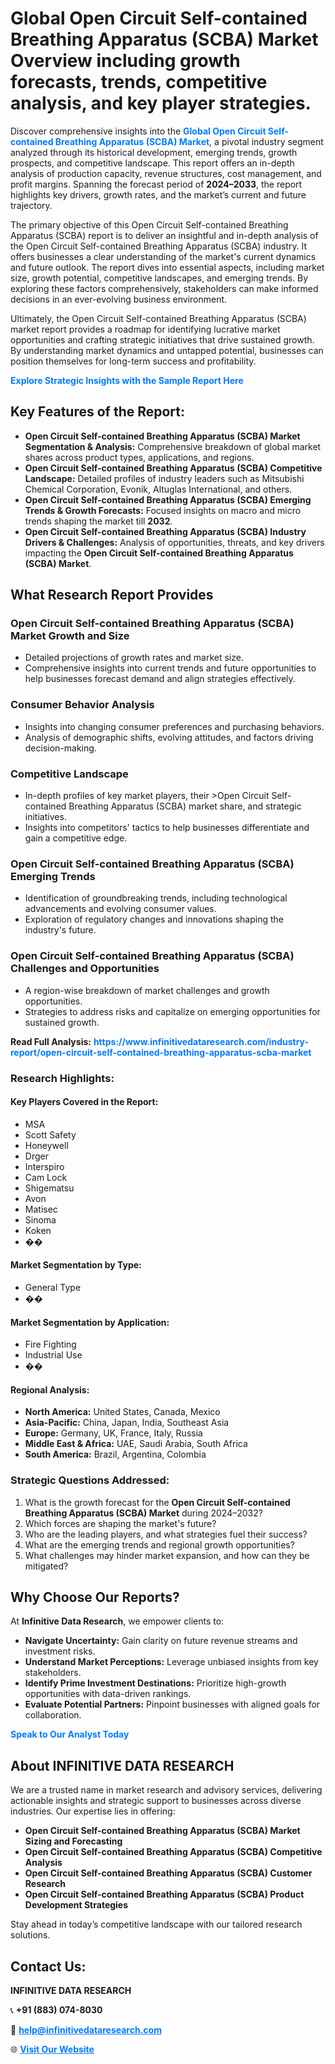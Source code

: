 <h1>Global Open Circuit Self-contained Breathing Apparatus (SCBA) Market Overview including growth forecasts, trends, competitive analysis, and key player strategies.</h1>
<p>
Discover comprehensive insights into the 
<a href="https://www.infinitivedataresearch.com/industry-report/open-circuit-self-contained-breathing-apparatus-scba-market" rel="dofollow" style="color: #007BFF; text-decoration: none;"><strong>Global Open Circuit Self-contained Breathing Apparatus (SCBA) Market</strong></a>, a pivotal industry segment analyzed through its historical development, emerging trends, growth prospects, and competitive landscape. This report offers an in-depth analysis of production capacity, revenue structures, cost management, and profit margins. Spanning the forecast period of <strong>2024–2033</strong>, the report highlights key drivers, growth rates, and the market’s current and future trajectory.
</p>
<p>
The primary objective of this Open Circuit Self-contained Breathing Apparatus (SCBA) report is to deliver an insightful and in-depth analysis of the Open Circuit Self-contained Breathing Apparatus (SCBA) industry. It offers businesses a clear understanding of the market's current dynamics and future outlook. The report dives into essential aspects, including market size, growth potential, competitive landscapes, and emerging trends. By exploring these factors comprehensively, stakeholders can make informed decisions in an ever-evolving business environment.
</p>
<p>
Ultimately, the Open Circuit Self-contained Breathing Apparatus (SCBA) market report provides a roadmap for identifying lucrative market opportunities and crafting strategic initiatives that drive sustained growth. By understanding market dynamics and untapped potential, businesses can position themselves for long-term success and profitability.
</p>
<p>
<a href="https://www.infinitivedataresearch.com/request-sample/reportId=105121" style="color: #007BFF; text-decoration: none;"><strong>Explore Strategic Insights with the Sample Report Here</strong></a>
</p>

<h2>Key Features of the Report:</h2>
<ul>
<li><strong>Open Circuit Self-contained Breathing Apparatus (SCBA) Market Segmentation & Analysis:</strong> Comprehensive breakdown of global market shares across product types, applications, and regions.</li>
<li><strong>Open Circuit Self-contained Breathing Apparatus (SCBA) Competitive Landscape:</strong> Detailed profiles of industry leaders such as Mitsubishi Chemical Corporation, Evonik, Altuglas International, and others.</li>
<li><strong>Open Circuit Self-contained Breathing Apparatus (SCBA) Emerging Trends & Growth Forecasts:</strong> Focused insights on macro and micro trends shaping the market till <strong>2032</strong>.</li>
<li><strong>Open Circuit Self-contained Breathing Apparatus (SCBA) Industry Drivers & Challenges:</strong> Analysis of opportunities, threats, and key drivers impacting the <strong>Open Circuit Self-contained Breathing Apparatus (SCBA) Market</strong>.</li>
</ul>

<h2>What Research Report Provides</h2>
<h3>Open Circuit Self-contained Breathing Apparatus (SCBA) Market Growth and Size</h3>
<ul>
<li>Detailed projections of growth rates and market size.</li>
<li>Comprehensive insights into current trends and future opportunities to help businesses forecast demand and align strategies effectively.</li>
</ul>

<h3>Consumer Behavior Analysis</h3>
<ul>
<li>Insights into changing consumer preferences and purchasing behaviors.</li>
<li>Analysis of demographic shifts, evolving attitudes, and factors driving decision-making.</li>
</ul>

<h3>Competitive Landscape</h3>
<ul>
<li>In-depth profiles of key market players, their >Open Circuit Self-contained Breathing Apparatus (SCBA) market share, and strategic initiatives.</li>
<li>Insights into competitors' tactics to help businesses differentiate and gain a competitive edge.</li>
</ul>

<h3>Open Circuit Self-contained Breathing Apparatus (SCBA) Emerging Trends</h3>
<ul>
<li>Identification of groundbreaking trends, including technological advancements and evolving consumer values.</li>
<li>Exploration of regulatory changes and innovations shaping the industry's future.</li>
</ul>

<h3>Open Circuit Self-contained Breathing Apparatus (SCBA) Challenges and Opportunities</h3>
<ul>
<li>A region-wise breakdown of market challenges and growth opportunities.</li>
<li>Strategies to address risks and capitalize on emerging opportunities for sustained growth.</li>
</ul>
<p><strong>Read Full Analysis:</strong> <a href="https://www.infinitivedataresearch.com/industry-report/open-circuit-self-contained-breathing-apparatus-scba-market" rel="dofollow" style="color: #007BFF; text-decoration: none;"><strong>https://www.infinitivedataresearch.com/industry-report/open-circuit-self-contained-breathing-apparatus-scba-market</strong></a></p>
<h3>Research Highlights:</h3>
<h4>Key Players Covered in the Report:</h4>
<ul><li>MSA</li><li>Scott Safety</li><li>Honeywell</li><li>Drger</li><li>Interspiro</li><li>Cam Lock</li><li>Shigematsu</li><li>Avon</li><li>Matisec</li><li>Sinoma</li><li>Koken</li><li>��</li></ul>
<h4>Market Segmentation by Type:</h4>
<ul><li>General Type</li><li>��</li></ul>
<h4>Market Segmentation by Application:</h4>
<ul><li>Fire Fighting</li><li>Industrial Use</li><li>��</li></ul>

<h4>Regional Analysis:</h4>
<ul>
<li><strong>North America:</strong> United States, Canada, Mexico</li>
<li><strong>Asia-Pacific:</strong> China, Japan, India, Southeast Asia</li>
<li><strong>Europe:</strong> Germany, UK, France, Italy, Russia</li>
<li><strong>Middle East & Africa:</strong> UAE, Saudi Arabia, South Africa</li>
<li><strong>South America:</strong> Brazil, Argentina, Colombia</li>
</ul>

<h3>Strategic Questions Addressed:</h3>
<ol>
<li>What is the growth forecast for the <strong>Open Circuit Self-contained Breathing Apparatus (SCBA) Market</strong> during 2024–2032?</li>
<li>Which forces are shaping the market's future?</li>
<li>Who are the leading players, and what strategies fuel their success?</li>
<li>What are the emerging trends and regional growth opportunities?</li>
<li>What challenges may hinder market expansion, and how can they be mitigated?</li>
</ol>

<h2>Why Choose Our Reports?</h2>
<p>At <strong>Infinitive Data Research</strong>, we empower clients to:</p>
<ul>
<li><strong>Navigate Uncertainty:</strong> Gain clarity on future revenue streams and investment risks.</li>
<li><strong>Understand Market Perceptions:</strong> Leverage unbiased insights from key stakeholders.</li>
<li><strong>Identify Prime Investment Destinations:</strong> Prioritize high-growth opportunities with data-driven rankings.</li>
<li><strong>Evaluate Potential Partners:</strong> Pinpoint businesses with aligned goals for collaboration.</li>
</ul>
<p><a href="https://www.infinitivedataresearch.com/industry-report/open-circuit-self-contained-breathing-apparatus-scba-market" rel="dofollow" style="color: #007BFF; text-decoration: none;"><strong>Speak to Our Analyst Today</strong></a></p>

<h2>About INFINITIVE DATA RESEARCH</h2>
<p>We are a trusted name in market research and advisory services, delivering actionable insights and strategic support to businesses across diverse industries. Our expertise lies in offering:</p>
<ul>
<li><strong>Open Circuit Self-contained Breathing Apparatus (SCBA) Market Sizing and Forecasting</strong></li>
<li><strong>Open Circuit Self-contained Breathing Apparatus (SCBA) Competitive Analysis</strong></li>
<li><strong>Open Circuit Self-contained Breathing Apparatus (SCBA) Customer Research</strong></li>
<li><strong>Open Circuit Self-contained Breathing Apparatus (SCBA) Product Development Strategies</strong></li>
</ul>
<p>Stay ahead in today’s competitive landscape with our tailored research solutions.</p>

<h2>Contact Us:</h2>
<p><strong>INFINITIVE DATA RESEARCH</strong></p>
<p>📞 <strong>+91 (883) 074-8030</strong></p>
<p>📧 <strong><a href="mailto:help@infinitivedataresearch.com" style="color: #007BFF;">help@infinitivedataresearch.com</a></strong></p>
<p>🌐 <strong><a href="https://www.infinitivedataresearch.com" rel="dofollow" style="color: #007BFF;">Visit Our Website</a></strong></p>